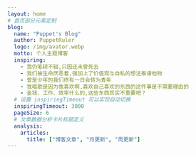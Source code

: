 ```yaml
---
layout: home
# 首页部分元素定制
blog:
  name: "Puppet's Blog"
  author: PuppetRuler
  logo: /img/avator.webp
  motto: 个人主题博客
  inspiring:
    - 我仍笔耕不辍,只因还未曾死去
    - 我们被生命厌恶着,强加上了价值观与自私的想法推诿他物
    - 曾是少年的我们终有一日会转为青年
    - 我唱歌是因为我喜欢啊,喜欢自己喜欢的东西的这件事是不需要理由的
    - 金钱、工作、效率什么的,这些东西其实不重要吧？
  # 设置 inspiringTimeout 可以实现自动切换
  inspiringTimeout: 3000
  pageSize: 6
  # 文章数据分析卡片标题定义
  analysis:
    articles:
      title: ["博客文章", "月更新", "周更新"]
---
```


<ImgBlur></ImgBlur>